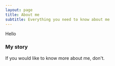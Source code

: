 ```yaml
---
layout: page
title: About me
subtitle: Everything you need to know about me
---
```

Hello

### My story

If you would like to know more about me, don't.
